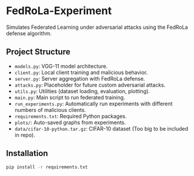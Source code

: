 # FedRoLa-Experiment

Simulates Federated Learning under adversarial attacks using the FedRoLa defense algorithm.

## Project Structure

- `models.py`: VGG-11 model architecture.
- `client.py`: Local client training and malicious behavior.
- `server.py`: Server aggregation with FedRoLa defense.
- `attacks.py`: Placeholder for future custom adversarial attacks.
- `utils.py`: Utilities (dataset loading, evaluation, plotting).
- `main.py`: Main script to run federated training.
- `run_experiments.py`: Automatically run experiments with different numbers of malicious clients.
- `requirements.txt`: Required Python packages.
- `plots/`: Auto-saved graphs from experiments.
- `data/cifar-10-python.tar.gz`: CIFAR-10 dataset (Too big to be included in repo).

## Installation

```bash
pip install -r requirements.txt
